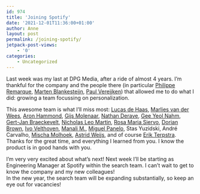 ```yaml
---
id: 974
title: 'Joining Spotify'
date: '2021-12-01T11:36:00+01:00'
author: Anne
layout: post
permalink: /joining-spotify/
jetpack-post-views:
    - '0'
categories:
    - Uncategorized
---
```


Last week was my last at DPG Media, after a ride of almost 4 years. I’m thankful for the company and the people there (in particular [Philippe Remarque](https://www.linkedin.com/in/ACoAAAIpZLABuK7d0Nb0LXSoGGpIxpF0WqgThJs), [Marten Blankesteijn](https://www.linkedin.com/in/ACoAAACcZUIBdz3bGYD0kAABxtRwcF7v-py9EtI), [Paul Vereijken](https://www.linkedin.com/in/ACoAAABbO_cBX1GsF3TSVoHniOOxg0dFxoe7wgk)) that allowed me to do what I did: growing a team focussing on personalization.

This awesome team is what I’ll miss most: [Lucas de Haas](https://www.linkedin.com/in/ACoAAAO6YSgBEY9YOKGLbtXTQphTnXlsOTYoy2c), [Marlies van der Wees](https://www.linkedin.com/in/ACoAAAWqsDoB_ma5cX52JAeMPV0kUvg4EeNfW90), [Aron Hammond](https://www.linkedin.com/in/ACoAABM-ybABVIyYtX8nZgekTezbGyg2djqvNf8), [Gijs Molenaar](https://www.linkedin.com/in/ACoAAABAJY8BuahIcr4ZSjzPiNoAhutdStbFagg), [Nathan Derave](https://www.linkedin.com/in/ACoAAAonWfwB0t96MEdbEKmAtN2Nf4ud_NLOvDw), [Gee Yeol Nahm](https://www.linkedin.com/in/ACoAABK9R4kBdD_JDeLel5s850Am2J_BtGrXP5A), [Gert-Jan Braeckevelt](https://www.linkedin.com/in/ACoAABIEoBwBRKd_oAwng5oiW-xQ3TPONV8G3L8), [Nicholas Leo Martin](https://www.linkedin.com/in/ACoAAA-g2WUBnSYELuwTi-nveW315kvQn-otG2A), [Rosa Maria Siervo](https://www.linkedin.com/in/ACoAACARFmEBKhS5pibf7YJedQ-TdBxWPGT2f2E), [Dorian Brown](https://www.linkedin.com/in/ACoAAAqp0wEB1gLUtOmYqnoiLA7-sbADJbDHDWA), [Ivo Velthoven](https://www.linkedin.com/in/ACoAACBk2HYBTcVJ4Rb7cU_ZRZsrXL8m38ctqEE), [Manali M.](https://www.linkedin.com/in/ACoAAAdEOusBqYX8or07d-EZyWtBxYVvMFxQeoI), [Miguel Panelo](https://www.linkedin.com/in/ACoAABiHUwYBef1wXCVFUVS8i7X8Mf2f5yjJqWQ), Stas Yuzidski, André Carvalho, [Mischa Molhoek](https://www.linkedin.com/in/ACoAAAAH0xwBHpFGeSPCqkAmxL1WQ3y9eubr8N0), [Astrid Weijs](https://www.linkedin.com/in/ACoAAADUyWoB2U5YGiLzaytwurWw4NpDLsmEXA8), and of course [Erik Terpstra](https://www.linkedin.com/in/ACoAAAAH8Z8B3jmnKnPQvAg-usoNtTVL9kvBnaE).  
Thanks for the great time, and everything I learned from you. I know the product is in good hands with you.

I’m very very excited about what’s next! Next week I’ll be starting as Engineering Manager at Spotify within the search team. I can’t wait to get to know the company and my new colleagues!  
In the new year, the search team will be expanding substantially, so keep an eye out for vacancies!